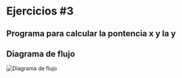 # Ejercicios #3 

## Programa para calcular la pontencia x y la y 

## Diagrama de flujo 
![Diagrama de flujo](diagrama.png " Diagrama de flujo")